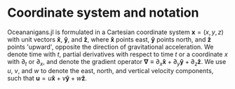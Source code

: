 # Coordinate system and notation

Oceananigans.jl is formulated in a Cartesian coordinate system
$\bm{x} = (x, y, z)$ with unit vectors $\bm{\hat x}$, $\bm{\hat y}$, and $\bm{\hat z}$,
where $\bm{\hat x}$ points east, $\bm{\hat y}$ points north, and $\bm{\hat z}$ points 'upward',
opposite the direction of gravitational acceleration.
We denote time with $t$, partial derivatives with respect to time $t$ or a coordinate $x$
with $\partial_t$ or $\partial_x$, and denote the gradient operator
$\bm{\nabla} \equiv \partial_x \bm{\hat x} + \partial_y \bm{\hat y} + \partial_z \bm{\hat z}$.
We use $u$, $v$, and $w$ to denote the east, north, and vertical velocity components,
such that $\bm{u} = u \bm{\hat x} + v \bm{\hat y} + w \bm{\hat z}$.
